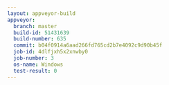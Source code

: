 ```yaml
---
layout: appveyor-build
appveyor:
  branch: master
  build-id: 51431639
  build-number: 635
  commit: b04f0914a6aad266fd765cd2b7e4092c9d90b45f
  job-id: 4dlfjxh5x2xnwby0
  job-number: 3
  os-name: Windows
  test-result: 0
---
```

